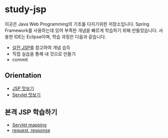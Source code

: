 # study-jsp

이곳은 Java Web Programming의 기초를 다지기위한 저장소입니다. Spring Framework를 사용하는데 있어 부족한 개념을 빠르게 학습하기 위해 만들었습니다. 사용한 IDE는 Eclipse이며, 학습 과정은 다음과 같습니다.

* [실전 JSP](https://www.inflearn.com/course/%EC%8B%A4%EC%A0%84-jsp_renew/dashboard)를 참고하여 개념 습득
* 직접 실습을 통해 내 것으로 만들기 
* commit

## Orientation

* [JSP 맛보기](/lec03Pjt001)
* [Servlet 맛보기](/lec04Pjt001)

## 본격 JSP 학습하기

* [Servlet mapping](/servletmappingtest)
* [request, response](/servletrequest)